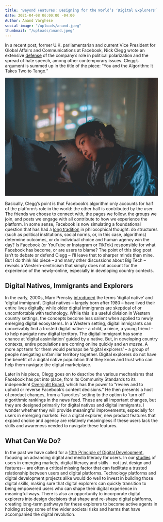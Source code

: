 ```yaml
---
title: 'Beyond Features: Designing for the World’s ‘Digital Explorers’'
date: 2021-04-08 06:00:00 -04:00
Author: Anand Varghese
social-image: "/uploads/anand.jpeg"
thumbnail: "/uploads/anand.jpeg"
---
```


In a recent post, former U.K. parliamentarian and current Vice President for Global Affairs and Communications at Facebook, Nick Clegg wrote an extensive [defense](https://nickclegg.medium.com/you-and-the-algorithm-it-takes-two-to-tango-7722b19aa1c2) of the company’s role in political polarization and the spread of hate speech, among other contemporary issues. Clegg’s argument is summed up in the title of the piece: “You and the Algorithm: It Takes Two to Tango.”

<!--more-->

![anand.jpeg](/uploads/anand.jpeg)

Basically, Clegg’s point is that Facebook’s algorithm only accounts for half of the platform’s role in the world: the other half is contributed by the user. The friends we choose to connect with, the pages we follow, the groups we join, and posts we engage with all contribute to how we experience the platform. In some sense, Facebook is now simulating a foundational question that has had a [long tradition](https://plato.stanford.edu/entries/freewill/) in philosophical thought: do structures (such as political institutions, social norms, or, in this case, algorithms) determine outcomes, or do individual choice and human agency win the day? Is Facebook (or YouTube or Instagram or TikTok) responsible for what Facebook has become, or are users to blame? The point of this blog post isn’t to debate or defend Clegg – I’ll leave that to sharper minds than mine. But I do think his piece – and many other discussions about Big Tech – reveals a Western-centricism that simply does not account for the experience of the newly-online, especially in developing country contexts.

## Digital Natives, Immigrants and Explorers

In the early, 2000s, Marc Prensky [introduced](https://marcprensky.com/writing/Prensky%20-%20Digital%20Natives,%20Digital%20Immigrants%20-%20Part1.pdf) the terms ‘digital native’ and ‘digital immigrant’. Digital natives – largely born after 1980 – have lived their entire lives digitally, while older digital immigrants are skeptical of or uncomfortable with technology. While this is a useful division in Western country settings, the concepts become less salient when applied to newly emerging digital ecosystems. In a Western setting, digital immigrants can conceivably find a trusted digital native – a child, a niece, a young friend – to help navigate new digital territory. The digital immigrant has some chance at ‘digital assimilation’ guided by a native. But, in developing country contexts, entire populations are coming online quickly and *en masse*. A more apt term for them would perhaps be ‘digital explorers’ – a group of people navigating unfamiliar territory together. Digital explorers do not have the benefit of a digital native population that they know and trust who can help them navigate the digital marketplace.

Later in his piece, Clegg goes on to describe the various mechanisms that Facebook has put into place, from its Community Standards to its independent [Oversight Board](https://oversightboard.com/), which has the power to “review and to uphold or reverse Facebook’s content decisions.” He then presents a host of product changes, from a ‘favorites’ setting to the option to ‘turn off’ algorithmic rankings in the news feed. These are all important changes, but they are designed primarily for digital natives and digital immigrants. I wonder whether they will provide meaningful improvements, especially for users in emerging markets. For a digital explorer, new product features that expand choice and agency are relatively meaningless if these users lack the skills and awareness needed to navigate these features.

## What Can We Do?

In the past we have called for a [10th Principle of Digital Development](https://dai-global-digital.com/the-missing-digital-principle-educate-the-user.html), focusing on advancing digital and media literacy for users. In our [studies](https://www.dai.com/fi-cyber-user-trust.pdf) of users in emerging markets, digital literacy and skills – not just design and features-- are often a critical missing factor that can facilitate a trusted relationship between users and digital platforms. Technology platforms and digital development projects alike would do well to invest in building those digital skills, making sure that digital explorers can quickly transition to being empowered users who can shape their digital experience in meaningful ways. There is also an opportunity to incorporate digital explorers into design decisions that shape and re-shape digital platforms, creating long-term pathways for these explorers to become active agents in holding at bay some of the wider societal risks and harms that have accompanied the digital revolution.